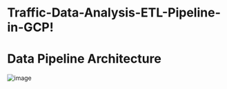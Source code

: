 # Traffic-Data-Analysis-ETL-Pipeline-in-GCP!
# Data Pipeline Architecture
![image](https://github.com/sivasankarseelam/Traffic-Data-Analysis-ETL-Pipeline-in-GCP/assets/133698242/94b6180a-5c64-48da-93bc-f07ac007e998)



